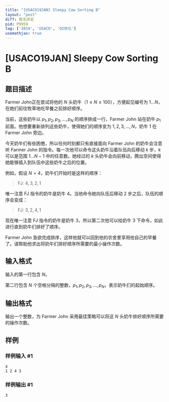 ```yaml
---
title: "[USACO19JAN] Sleepy Cow Sorting B"
layout: "post"
diff: 暂无评定
pid: P9959
tag: ['2019', 'USACO', 'O2优化']
usemathjax: true
---
```


# [USACO19JAN] Sleepy Cow Sorting B
## 题目描述

Farmer John正在尝试将他的 $N$ 头奶牛（$1\le N\le 100$），方便起见编号为 $1\ldots N$，在她们前往牧草地吃早餐之前排好顺序。

当前，这些奶牛以 $p_1,p_2,p_3,\ldots,p_N$ 的顺序排成一行，Farmer John 站在奶牛 $p_1$ 前面。他想要重新排列这些奶牛，使得她们的顺序变为 $1,2,3,\ldots,N$，奶牛 $1$ 在 Farmer John 旁边。

今天奶牛们有些困倦，所以任何时刻都只有直接面向 Farmer John 的奶牛会注意听 Farmer John 的指令。每一次他可以命令这头奶牛沿着队伍向后移动 $k$ 步，$k$ 可以是范围 $1\ldots N−1$ 中的任意数。她经过的 $k$ 头奶牛会向前移动，腾出空间使得她能够插入到队伍中这些奶牛之后的位置。

例如，假设 $N=4$，奶牛们开始时是这样的顺序：

> FJ: $4, 3, 2, 1$

唯一注意 FJ 指令的奶牛是奶牛 $4$。当他命令她向队伍后移动 $2$ 步之后，队伍的顺序会变成：

> FJ: $3, 2, 4, 1$

现在唯一注意 FJ 指令的奶牛是奶牛 $3$，所以第二次他可以给奶牛 $3$ 下命令，如此进行直到奶牛们排好了顺序。

Farmer John 急欲完成排序，这样他就可以回到他的农舍里享用他自己的早餐了。请帮助他求出将奶牛们排好顺序所需要的最小操作次数。 
## 输入格式

输入的第一行包含 $N$。

第二行包含 $N$ 个空格分隔的整数，$p_1,p_2,p_3,\ldots,p_N$，表示奶牛们的起始顺序。 
## 输出格式

输出一个整数，为 Farmer John 采用最佳策略可以将这 $N$ 头奶牛排好顺序所需要的操作次数。 
## 样例

### 样例输入 #1
```
4
1 2 4 3
```
### 样例输出 #1
```
3
```
